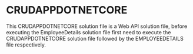 # CRUDAPPDOTNETCORE
This CRUDAPPDOTNETCORE  solution file is a Web API solution file, before executing the EmployeeDetails solution file first need to execute the CRUDAPPDOTNETCORE solution file followed by the EMPLOYEEDETAILS file respectively. 
